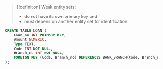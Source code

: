 
>[!definition]
> Weak entity sets:
> - do not have its own primary key and
> - must depend on another entity set for identification.


```sql
CREATE TABLE LOAN (
	Loan_no INT PRIMARY KEY,
	Amount NUMERIC,
	Type TEXT,
	Code INT NOT NULL,
	Branch_no INT NOT NULL,
	FOREIGN KEY (Code, Branch_no) REFERENCES BANK_BRANCH(Code, Branch_no)
);
```